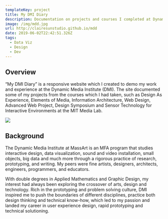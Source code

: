 ```yaml
---
templateKey: project
title: My DMI Diary
description: Documentation on projects and courses I completed at Dynamic Media Institute
image: /img/mdd.jpg
url: http://clairesunstudio.github.io/mdd
date: 2019-06-02T22:42:51.326Z
tags:
  - Data Viz
  - Design
  - Dev
---
```

## Overview

“My DMI Diary” is a responsive website which I created to demo my work and experience at the Dynamic Media Institute (DMI). The site documented some of my projects from the courses which I had taken, such as Design As Experience, Elements of Media, Information Architecture, Web Design, Advanced Web Project, Design Symposium and Sensor Technology for Interactive Environments at the MIT Media Lab.

![](/img/mdd.jpg)

## Background

The Dynamic Media Institute at MassArt is an MFA program that studies interactive design, data visualization, sound and video installation, small objects, big data and much more through a rigorous practice of research, prototyping, and writing. My peers were fine artists, designers, architects, engineers, programmers, and educators.

With double degrees in Applied Mathematics and Graphic Design, my interest had always been exploring the crossover of arts, design and technology. Rich in the prototyping and problem solving culture, DMI inspired me to push the boundaries of different disciplines, practice both design thinking and technical know-how, which led to my passion and landed my career in user experience design, rapid prototyping and technical solutioning.